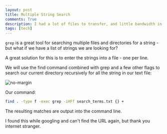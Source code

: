 ```yaml
---
layout: post
title: Multiple String Search
comments: True
description: I had a lot of files to transfer, and little bandwidth in my current location
tags: [tech]
---
```


```grep``` is a great tool for searching multiple files and directories for a string - but what if we have a list of strings we are looking for?

A great solution for this is to enter the strings into a file - one per line.


We will use the find command combined with grep and a few other flags to search our current directory recursively for all the string in our text file:

![no-margin](/assets/string-list.jpg)

Our command:

``` bash
find . -type f -exec grep -iHFf search_terms.txt {} +
```

The resulting matches are output into the command line.

I found this while googling and can't find the URL again, but thank you internet stranger.
